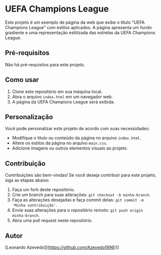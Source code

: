 # UEFA Champions League

Este projeto é um exemplo de página da web que exibe o título "UEFA Champions League" com estilos aplicados. A página apresenta um fundo gradiente e uma representação estilizada das estrelas da UEFA Champions League.


## Pré-requisitos

Não há pré-requisitos para este projeto.

## Como usar

1. Clone este repositório em sua máquina local.
2. Abra o arquivo `index.html` em um navegador web.
3. A página da UEFA Champions League será exibida.

## Personalização

Você pode personalizar este projeto de acordo com suas necessidades:

- Modifique o título ou conteúdo da página no arquivo `index.html`.
- Altere os estilos da página no arquivo `main.css`.
- Adicione imagens ou outros elementos visuais ao projeto.

## Contribuição

Contribuições são bem-vindas! Se você deseja contribuir para este projeto, siga as etapas abaixo:

1. Faça um fork deste repositório.
2. Crie um branch para suas alterações: `git checkout -b minha-branch`.
3. Faça as alterações desejadas e faça commit delas: `git commit -m 'Minha contribuição'`.
4. Envie suas alterações para o repositório remoto: `git push origin minha-branch`.
5. Abra uma pull request neste repositório.

## Autor

[Leonardo Azevedo][(https://github.com/Azevedo1996))]
